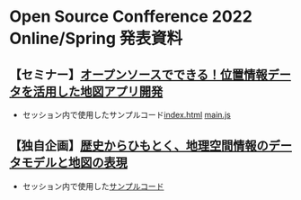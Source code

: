 # Open Source Confference 2022 Online/Spring 発表資料

## 【セミナー】[オープンソースでできる！位置情報データを活用した地図アプリ開発](./seminar/OSC_Seminar.pdf)
- セッション内で使用したサンプルコード[index.html](./seminar/index.html) [main.js](./seminar/main.js)

## 【独自企画】[歴史からひもとく、地理空間情報のデータモデルと地図の表現](./original_session/OSC_Session.pdf)
- セッション内で使用した[サンプルコード](./original_session/openlayers_sample.html)

